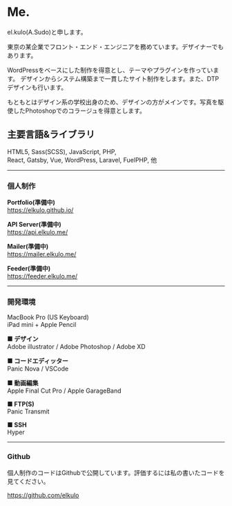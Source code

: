 # Me.

el.kulo(A.Sudo)と申します。  

東京の某企業でフロント・エンド・エンジニアを務めています。デザイナーでもあります。

WordPressをベースにした制作を得意とし、テーマやプラグインを作っています。
デザインからシステム構築まで一貫したサイト制作をします。また、DTPデザインも行います。

もともとはデザイン系の学校出身のため、デザインの方がメインです。写真を駆使したPhotoshopでのコラージュを得意とします。

## 主要言語&ライブラリ

HTML5, Sass(SCSS), JavaScript, PHP,  
React, Gatsby, Vue, WordPress, Laravel, FuelPHP, 他

---

### 個人制作

**Portfolio(準備中)**  
https://elkulo.github.io/  

**API Server(準備中)**  
https://api.elkulo.me/  

**Mailer(準備中)**  
https://mailer.elkulo.me/  

**Feeder(準備中)**  
https://feeder.elkulo.me/  

---

### 開発環境

MacBook Pro (US Keyboard)  
iPad mini + Apple Pencil

**■ デザイン**  
Adobe illustrator / Adobe Photoshop / Adobe XD

**■ コードエディッター**  
Panic Nova / VSCode

**■ 動画編集**  
Apple Final Cut Pro / Apple GarageBand

**■ FTP(S)**  
Panic Transmit

**■ SSH**  
Hyper

---

### Github

個人制作のコードはGithubで公開しています。評価するには私の書いたコードを見てください。

https://github.com/elkulo
